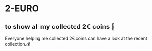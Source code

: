 # 2-EURO

## to show all my collected 2€ coins :money_mouth_face:
Everyone helping me collected 2€ coins can have a look at the recent collection.:moneybag:
